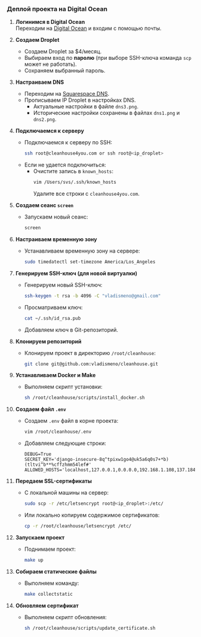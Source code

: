 ### Деплой проекта на Digital Ocean

1. **Логинимся в Digital Ocean**  
   Переходим на [Digital Ocean](https://cloud.digitalocean.com/login) и входим с помощью почты.

2. **Создаем Droplet**
   - Создаем Droplet за $4/месяц.
   - Выбираем вход по **паролю** (при выборе SSH-ключа команда `scp` может не работать).
   - Сохраняем выбранный пароль.

3. **Настраиваем DNS**
   - Переходим на [Squarespace DNS](https://account.squarespace.com/domains/managed/cleanhouse4you.com/dns/dns-settings).
   - Прописываем IP Droplet в настройках DNS.
     - Актуальные настройки в файле `dns3.png`.
     - Исторические настройки сохранены в файлах `dns1.png` и `dns2.png`.

4. **Подключаемся к серверу**
   - Подключаемся к серверу по SSH:
     ```bash
     ssh root@cleanhouse4you.com or ssh root@<ip_droplet>
     ```
   - Если не удается подключиться:
     - Очистите запись в `known_hosts`:
       ```bash
       vim /Users/svs/.ssh/known_hosts
       ```
       Удалите все строки с `cleanhouse4you.com`. 

5. **Создаем сеанс `screen`**
   - Запускаем новый сеанс:
     ```bash
     screen
     ```

6. **Настраиваем временную зону**
   - Устанавливаем временную зону на сервере:
     ```bash
     sudo timedatectl set-timezone America/Los_Angeles
     ```

7. **Генерируем SSH-ключ (для новой виртуалки)**
   - Генерируем новый SSH-ключ:
     ```bash
     ssh-keygen -t rsa -b 4096 -C "vladismeno@gmail.com"
     ```
   - Просматриваем ключ:
     ```bash
     cat ~/.ssh/id_rsa.pub
     ```
   - Добавляем ключ в Git-репозиторий.

8. **Клонируем репозиторий**
   - Клонируем проект в директорию `/root/cleanhouse`:
     ```bash
     git clone git@github.com:vladismeno/cleanhouse.git
     ```

9. **Устанавливаем Docker и Make**
   - Выполняем скрипт установки:
     ```bash
     sh /root/cleanhouse/scripts/install_docker.sh
     ```

10. **Создаем файл `.env`**
    - Создаем `.env` файл в корне проекта:
      ```bash
      vim /root/cleanhouse/.env
      ```
    - Добавляем следующие строки:
      ```env
      DEBUG=True
      SECRET_KEY='django-insecure-8q^tpixw1go4@uk5a6q0s7+*b)(tltvi^b**%cffzhmm54lef#'
      ALLOWED_HOSTS='localhost,127.0.0.1,0.0.0.0,192.168.1.108,137.184.176.40,cleanhouse4you.com,www.cleanhouse4you.com'
      ```

11. **Передаем SSL-сертификаты**
    - С локальной машины на сервер:
      ```bash
      sudo scp -r /etc/letsencrypt root@<ip_droplet>:/etc/
      ```
    - Или локально копируем содержимое сертификатов:
      ```bash
      cp -r /root/cleanhouse/letsencrypt /etc/
      ```

12. **Запускаем проект**
    - Поднимаем проект:
      ```bash
      make up
      ```

13. **Собираем статические файлы**
    - Выполняем команду:
      ```bash
      make collectstatic
      ```

14. **Обновляем сертификат**
    - Выполняем скрипт обновления:
      ```bash
      sh /root/cleanhouse/scripts/update_certificate.sh
      ```
